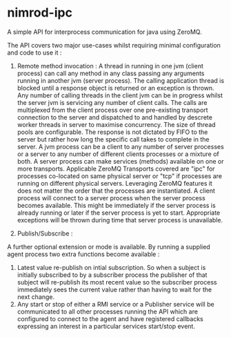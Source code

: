 nimrod-ipc
==========

A simple API for interprocess communication for java using ZeroMQ.

The API covers two major use-cases whilst requiring minimal configuration and code to use it :

1) Remote method invocation : A thread in running in one jvm (client process) can call any method in any class passing any arguments running in another jvm (server process). The calling application thread is blocked until a response object is returned or an exception is thrown. Any number of calling threads in the client jvm can be in progress whilst the server jvm is servicing any number of client calls. The calls are multiplexed from the client process over one pre-existing transport connection to the server and dispatched to and handled by descrete worker threads in server to maximise concurrency. The size of thread pools are configurable. The response is not dictated by FIFO to the server but rather how long the specific call takes to complete in the server. A jvm process can be a client to any number of server processes or a server to any number of different clients processes or a mixture of both. A server process can make services (methods) available on one or more transports. Applicable ZeroMQ Transports covered are "ipc" for processes co-located on same physical server or "tcp" if processes are running on different physical servers. Leveraging ZeroMQ features it does not matter the order that the processes are instantiated. A client process will connect to a server process when the server process becomes available. This might be immediately if the server process is already running or later if the server process is yet to start. Appropriate exceptions will be thrown during time that server process is unavailable.

2) Publish/Subscribe : 

A further optional extension or mode is available. By running a supplied agent process two extra functions become available :
1) Latest value re-publish on intial subscription. So when a subject is initially subscribed to by a subscriber process the publisher of that subject will re-publish its most recent value so the subscriber process immediately sees the current value rather than having to wait for the next change.
2) Any start or stop of either a RMI service or a Publisher service will be communicated to all other processes running the API which are configured to connect to the agent and have registered callbacks expressing an interest in a particular services start/stop event.


